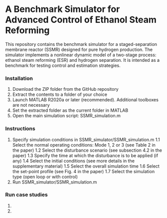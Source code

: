 # A Benchmark Simulator for Advanced Control of Ethanol Steam Reforming
This repository contains the benchmark simulator for a staged-separation membrane reactor (SSMR) designed for pure hydrogen production. The simulator implements a nonlinear dynamic model of a two-stage process: ethanol steam reforming (ESR) and hydrogen separation. It is intended as a benchmark for testing control and estimation strategies.

### Installation

1. Download the ZIP folder from the GitHub repository 
2. Extract the contents to a folder of your choice
3. Launch MATLAB R2020a or later (recommended). Additional toolboxes are not necessary
4. Set the extracted folder as the current folder in MATLAB
5. Open the main simulation script: SSMR_simulation.m 

### Instructions

1. Specify simulation conditions in SSMR_simulator/SSMR_simulation.m
   1.1 Select the normal operating conditions: Mode 1, 2 or 3 (see Table 2 in the paper)
   1.2 Select the disturbance scenario (see subsection 4.2 in the paper)
   1.3 Specify the time at which the disturbance is to be applied (if any)
   1.4 Select the initial conditions (see more details in the supplementary material)
   1.5 Select the overall simulation time
   1.6 Select the set-point profile (see Fig. 4 in the paper)
   1.7 Select the simulation type (open loop or with control)
2. Run SSMR_simulator/SSMR_simulation.m 

### Run case studies

1.

2.
